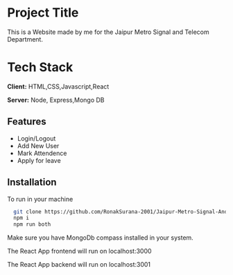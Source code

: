 
# Project Title
This is a Website made by me for the Jaipur Metro Signal and Telecom Department.

# Tech Stack

**Client:** HTML,CSS,Javascript,React

**Server:** Node, Express,Mongo DB


## Features

- Login/Logout
- Add New User
- Mark Attendence
- Apply for leave


## Installation

To run in your machine

```bash
  git clone https://github.com/RonakSurana-2001/Jaipur-Metro-Signal-And-Telecom.git
  npm i
  npm run both
```
Make sure you have MongoDb compass installed in your system.    

The React App frontend will run on localhost:3000    

The React App backend will run on localhost:3001  
